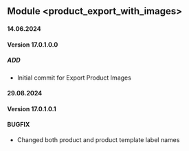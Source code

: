 ## Module <product_export_with_images>

#### 14.06.2024
#### Version 17.0.1.0.0
##### ADD
- Initial commit for Export Product Images


#### 29.08.2024
#### Version 17.0.1.0.1
#### BUGFIX
- Changed both product and product template label names